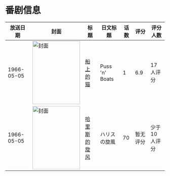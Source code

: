 # 番剧信息

|放送日期|封面|标题|日文标题|话数|评分|评分人数|
|---|---|---|---|---|---|---|
|1966-05-05|<img src="https://lain.bgm.tv/pic/cover/c/fa/81/280778_CVqeT.jpg" alt="封面" style="width:150px;height:200px;object-fit:cover;">|[船上的猫](https://bangumi.tv/subject/280778)|Puss 'n' Boats|1|6.9|17人评分|
|1966-05-05|<img src="https://lain.bgm.tv/pic/cover/c/0b/f2/53800_7DD0V.jpg" alt="封面" style="width:150px;height:200px;object-fit:cover;">|[哈里斯的旋风](https://bangumi.tv/subject/53800)|ハリスの旋風|70|暂无评分|少于10人评分|
